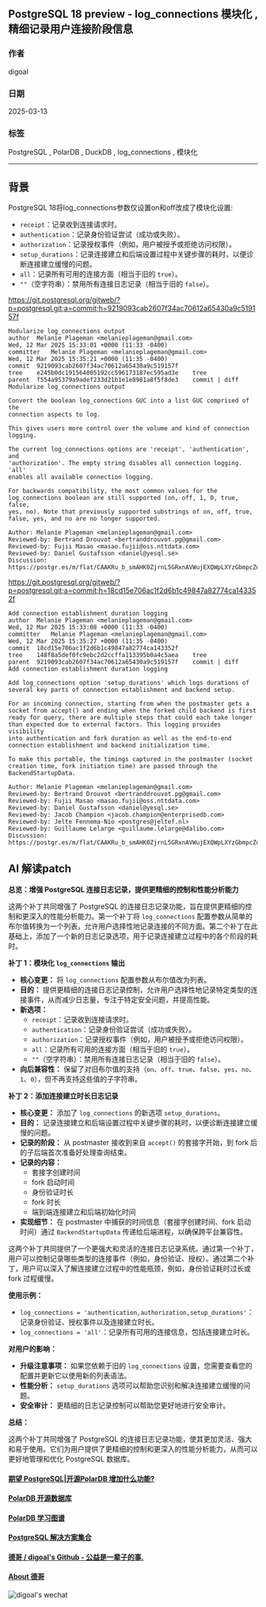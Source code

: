 ## PostgreSQL 18 preview - log_connections 模块化 , 精细记录用户连接阶段信息     
                                                                                                  
### 作者                                                                      
digoal                                                                      
                                                                             
### 日期                                                                           
2025-03-13                                                                    
                                                                          
### 标签                                                                        
PostgreSQL , PolarDB , DuckDB , log_connections , 模块化                     
                                                                                                 
----                                                                          
                                                                                        
## 背景    
PostgreSQL 18将log_connections参数仅设置on和off改成了模块化设置:    
- `receipt`：记录收到连接请求时。  
- `authentication`：记录身份验证尝试（成功或失败）。  
- `authorization`：记录授权事件（例如，用户被授予或拒绝访问权限）。  
- `setup_durations`：记录连接建立和后端设置过程中关键步骤的耗时，以便诊断连接建立缓慢的问题。  
- `all`：记录所有可用的连接方面（相当于旧的 `true`）。  
- `""`（空字符串）：禁用所有连接日志记录（相当于旧的 `false`）。  
  
https://git.postgresql.org/gitweb/?p=postgresql.git;a=commit;h=9219093cab2607f34ac70612a65430a9c519157f  
```  
Modularize log_connections output  
author	Melanie Plageman <melanieplageman@gmail.com>	  
Wed, 12 Mar 2025 15:33:01 +0000 (11:33 -0400)  
committer	Melanie Plageman <melanieplageman@gmail.com>	  
Wed, 12 Mar 2025 15:35:21 +0000 (11:35 -0400)  
commit	9219093cab2607f34ac70612a65430a9c519157f  
tree	e245b0dc191564005192cc596173187ec595ad3e	tree  
parent	f554a95379a9adef233d21b1e1e8981a8f5f8de3	commit | diff  
Modularize log_connections output  
  
Convert the boolean log_connections GUC into a list GUC comprised of the  
connection aspects to log.  
  
This gives users more control over the volume and kind of connection  
logging.  
  
The current log_connections options are 'receipt', 'authentication', and  
'authorization'. The empty string disables all connection logging. 'all'  
enables all available connection logging.  
  
For backwards compatibility, the most common values for the  
log_connections boolean are still supported (on, off, 1, 0, true, false,  
yes, no). Note that previously supported substrings of on, off, true,  
false, yes, and no are no longer supported.  
  
Author: Melanie Plageman <melanieplageman@gmail.com>  
Reviewed-by: Bertrand Drouvot <bertranddrouvot.pg@gmail.com>  
Reviewed-by: Fujii Masao <masao.fujii@oss.nttdata.com>  
Reviewed-by: Daniel Gustafsson <daniel@yesql.se>  
Discussion: https://postgr.es/m/flat/CAAKRu_b_smAHK0ZjrnL5GRxnAVWujEXQWpLXYzGbmpcZd3nLYw%40mail.gmail.com  
```  
  
https://git.postgresql.org/gitweb/?p=postgresql.git;a=commit;h=18cd15e706ac1f2d6b1c49847a82774ca143352f  
```  
Add connection establishment duration logging  
author	Melanie Plageman <melanieplageman@gmail.com>	  
Wed, 12 Mar 2025 15:33:08 +0000 (11:33 -0400)  
committer	Melanie Plageman <melanieplageman@gmail.com>	  
Wed, 12 Mar 2025 15:35:27 +0000 (11:35 -0400)  
commit	18cd15e706ac1f2d6b1c49847a82774ca143352f  
tree	148f8a5def0fc9ebc2d2ccffa113395b0a4c5aea	tree  
parent	9219093cab2607f34ac70612a65430a9c519157f	commit | diff  
Add connection establishment duration logging  
  
Add log_connections option 'setup_durations' which logs durations of  
several key parts of connection establishment and backend setup.  
  
For an incoming connection, starting from when the postmaster gets a  
socket from accept() and ending when the forked child backend is first  
ready for query, there are multiple steps that could each take longer  
than expected due to external factors. This logging provides visibility  
into authentication and fork duration as well as the end-to-end  
connection establishment and backend initialization time.  
  
To make this portable, the timings captured in the postmaster (socket  
creation time, fork initiation time) are passed through the  
BackendStartupData.  
  
Author: Melanie Plageman <melanieplageman@gmail.com>  
Reviewed-by: Bertrand Drouvot <bertranddrouvot.pg@gmail.com>  
Reviewed-by: Fujii Masao <masao.fujii@oss.nttdata.com>  
Reviewed-by: Daniel Gustafsson <daniel@yesql.se>  
Reviewed-by: Jacob Champion <jacob.champion@enterprisedb.com>  
Reviewed-by: Jelte Fennema-Nio <postgres@jeltef.nl>  
Reviewed-by: Guillaume Lelarge <guillaume.lelarge@dalibo.com>  
Discussion: https://postgr.es/m/flat/CAAKRu_b_smAHK0ZjrnL5GRxnAVWujEXQWpLXYzGbmpcZd3nLYw%40mail.gmail.com  
```  
  
  
## AI 解读patch  
**总览：增强 PostgreSQL 连接日志记录，提供更精细的控制和性能分析能力**  
  
这两个补丁共同增强了 PostgreSQL 的连接日志记录功能，旨在提供更精细的控制和更深入的性能分析能力。第一个补丁将 `log_connections` 配置参数从简单的布尔值转换为一个列表，允许用户选择性地记录连接的不同方面。第二个补丁在此基础上，添加了一个新的日志记录选项，用于记录连接建立过程中的各个阶段的耗时。  
  
**补丁 1：模块化 `log_connections` 输出**  
  
*   **核心变更：** 将 `log_connections` 配置参数从布尔值改为列表。  
*   **目的：** 提供更精细的连接日志记录控制，允许用户选择性地记录特定类型的连接事件，从而减少日志量，专注于特定安全问题，并提高性能。  
*   **新选项：**  
    *   `receipt`：记录收到连接请求时。  
    *   `authentication`：记录身份验证尝试（成功或失败）。  
    *   `authorization`：记录授权事件（例如，用户被授予或拒绝访问权限）。  
    *   `all`：记录所有可用的连接方面（相当于旧的 `true`）。  
    *   `""`（空字符串）：禁用所有连接日志记录（相当于旧的 `false`）。  
*   **向后兼容性：** 保留了对旧布尔值的支持（`on`、`off`、`true`、`false`、`yes`、`no`、`1`、`0`），但不再支持这些值的子字符串。  
  
**补丁 2：添加连接建立时长日志记录**  
  
*   **核心变更：** 添加了 `log_connections` 的新选项 `setup_durations`。  
*   **目的：** 记录连接建立和后端设置过程中关键步骤的耗时，以便诊断连接建立缓慢的问题。  
*   **记录的阶段：** 从 postmaster 接收到来自 `accept()` 的套接字开始，到 fork 后的子后端首次准备好处理查询结束。  
*   **记录的内容：**  
    *   套接字创建时间  
    *   fork 启动时间  
    *   身份验证时长  
    *   fork 时长  
    *   端到端连接建立和后端初始化时间  
*   **实现细节：** 在 postmaster 中捕获的时间信息（套接字创建时间、fork 启动时间）通过 `BackendStartupData` 传递给后端进程，以确保跨平台兼容性。  
  
这两个补丁共同提供了一个更强大和灵活的连接日志记录系统。通过第一个补丁，用户可以控制记录哪些类型的连接事件（例如，身份验证、授权）。通过第二个补丁，用户可以深入了解连接建立过程中的性能瓶颈，例如，身份验证耗时过长或 fork 过程缓慢。  
  
**使用示例：**  
  
*   `log_connections = 'authentication,authorization,setup_durations'`：记录身份验证、授权事件以及连接建立时长。  
*   `log_connections = 'all'`：记录所有可用的连接信息，包括连接建立时长。  
  
**对用户的影响：**  
  
*   **升级注意事项：** 如果您依赖于旧的 `log_connections` 设置，您需要查看您的配置并更新它以使用新的列表语法。  
*   **性能分析：** `setup_durations` 选项可以帮助您识别和解决连接建立缓慢的问题。  
*   **安全审计：** 更精细的日志记录控制可以帮助您更好地进行安全审计。  
  
**总结：**  
  
这两个补丁共同增强了 PostgreSQL 的连接日志记录功能，使其更加灵活、强大和易于使用。它们为用户提供了更精细的控制和更深入的性能分析能力，从而可以更好地管理和优化 PostgreSQL 数据库。  
  
  
  
#### [期望 PostgreSQL|开源PolarDB 增加什么功能?](https://github.com/digoal/blog/issues/76 "269ac3d1c492e938c0191101c7238216")
  
  
#### [PolarDB 开源数据库](https://openpolardb.com/home "57258f76c37864c6e6d23383d05714ea")
  
  
#### [PolarDB 学习图谱](https://www.aliyun.com/database/openpolardb/activity "8642f60e04ed0c814bf9cb9677976bd4")
  
  
#### [PostgreSQL 解决方案集合](../201706/20170601_02.md "40cff096e9ed7122c512b35d8561d9c8")
  
  
#### [德哥 / digoal's Github - 公益是一辈子的事.](https://github.com/digoal/blog/blob/master/README.md "22709685feb7cab07d30f30387f0a9ae")
  
  
#### [About 德哥](https://github.com/digoal/blog/blob/master/me/readme.md "a37735981e7704886ffd590565582dd0")
  
  
![digoal's wechat](../pic/digoal_weixin.jpg "f7ad92eeba24523fd47a6e1a0e691b59")
  
